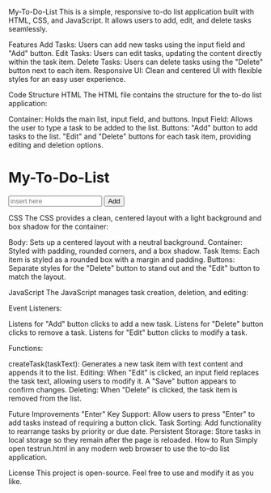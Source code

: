 My-To-Do-List
This is a simple, responsive to-do list application built with HTML, CSS, and JavaScript. It allows users to add, edit, and delete tasks seamlessly.

Features
Add Tasks: Users can add new tasks using the input field and "Add" button.
Edit Tasks: Users can edit tasks, updating the content directly within the task item.
Delete Tasks: Users can delete tasks using the "Delete" button next to each item.
Responsive UI: Clean and centered UI with flexible styles for an easy user experience.

Code Structure
HTML
The HTML file contains the structure for the to-do list application:

Container: Holds the main list, input field, and buttons.
Input Field: Allows the user to type a task to be added to the list.
Buttons:
"Add" button to add tasks to the list.
"Edit" and "Delete" buttons for each task item, providing editing and deletion options.
<div class="container">
  <h1>My-To-Do-List</h1>
  <input type="text" id="myToDo" placeholder="insert here">
  <button id="myButton">Add</button>
  <ol id="listItems"></ol>
</div>

CSS
The CSS provides a clean, centered layout with a light background and box shadow for the container:

Body: Sets up a centered layout with a neutral background.
Container: Styled with padding, rounded corners, and a box shadow.
Task Items: Each item is styled as a rounded box with a margin and padding.
Buttons: Separate styles for the "Delete" button to stand out and the "Edit" button to match the layout.


JavaScript
The JavaScript manages task creation, deletion, and editing:

Event Listeners:

Listens for "Add" button clicks to add a new task.
Listens for "Delete" button clicks to remove a task.
Listens for "Edit" button clicks to modify a task.

Functions:

createTask(taskText): Generates a new task item with text content and appends it to the list.
Editing: When "Edit" is clicked, an input field replaces the task text, allowing users to modify it. A "Save" button appears to confirm changes.
Deleting: When "Delete" is clicked, the task item is removed from the list.

Future Improvements
"Enter" Key Support: Allow users to press "Enter" to add tasks instead of requiring a button click.
Task Sorting: Add functionality to rearrange tasks by priority or due date.
Persistent Storage: Store tasks in local storage so they remain after the page is reloaded.
How to Run
Simply open testrun.html in any modern web browser to use the to-do list application.

License
This project is open-source. Feel free to use and modify it as you like.
